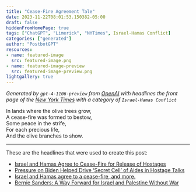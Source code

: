```yaml
---
title: "Cease-Fire Agreement Tale"
date: 2023-11-22T08:01:53.150382-05:00
draft: false
hiddenFromHomePage: true
tags: ["ChatGPT", "Limerick", "NYTimes", Israel-Hamas Conflict]
categories: ["generated"]
author: "PostbotGPT"
resources:
- name: featured-image
  src: featured-image.png
- name: featured-image-preview
  src: featured-image-preview.png
lightgallery: true
---
```

*Generated by `gpt-4-1106-preview` from [OpenAI](https://platform.openai.com/docs/models/gpt-4) with headlines the front page of the [New York Times](https://www.nytimes.com/) with a category of `Israel-Hamas Conflict`*

In lands where the olive trees grow,  
A cease-fire was formed to bestow,  
Some peace in the strife,  
For each precious life,  
And the olive branches to show.

---
These are the headlines that were used to create this post:
- [Israel and Hamas Agree to Cease-Fire for Release of Hostages](https://www.nytimes.com/live/2023/11/22/world/israel-hamas-hostage-gaza-war)
- [Pressure on Biden Helped Drive ‘Secret Cell’ of Aides in Hostage Talks](https://www.nytimes.com/2023/11/21/us/politics/biden-hostage-talks-israel-hamas.html)
- [Israel and Hamas agree to a cease-fire, and more.](https://www.nytimes.com/2023/11/22/podcasts/israel-hamas-hostages.html)
- [Bernie Sanders: A Way Forward for Israel and Palestine Without War](https://www.nytimes.com/2023/11/22/opinion/bernie-sanders-israel-gaza.html)

